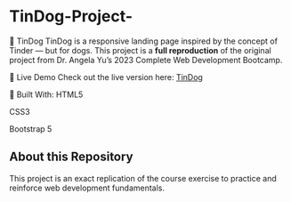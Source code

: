 # TinDog-Project-

🐶 TinDog
TinDog is a responsive landing page inspired by the concept of Tinder — but for dogs. This project is a **full reproduction** of the original project from Dr. Angela Yu’s 2023 Complete Web Development Bootcamp.


🔗 Live Demo
Check out the live version here: [TinDog](https://linnetdev.github.io/TinDog-Project/)


🔧 Built With: 
HTML5

CSS3

Bootstrap 5

## About this Repository
This project is an exact replication of the course exercise to practice and reinforce web development fundamentals.
